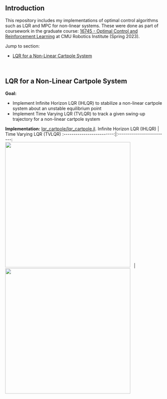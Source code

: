 ## Introduction
This repository includes my implementations of optimal control algorithms such as LQR and MPC for non-linear systems. These were done as part of coursework in the graduate course: [16745 - Optimal Control and Reinforcement Learning](https://optimalcontrol.ri.cmu.edu/) at CMU Robotics Institute (Spring 2023). 

Jump to section: 
- [LQR for a Non-Linear Cartpole System ](https://github.com/shivamtrip/robot-control/blob/main/README.md#)

<br />

## LQR for a Non-Linear Cartpole System 
**Goal:** 
- Implement Infinite Horizon LQR (IHLQR) to stabilize a non-linear cartpole system about an unstable equilibrium point <br />
- Implement Time Varying LQR (TVLQR) to track a given swing-up trajectory for a non-linear cartpole system <br />
  
**Implementation:** [lqr_cartpole/lqr_cartpole.jl](lqr_cartpole/lqr_cartpole.jl).
 Infinite Horizon LQR (IHLQR) | Time Varying LQR (TVLQR)
:-------------------------:|:-------------------------:
<br /> <img src="https://github.com/shivamtrip/robot-control/assets/66013750/31ed393a-06cb-4784-abb0-ad50c415e344" width="400"> &nbsp; | &nbsp; <br /> <img src = "https://github.com/shivamtrip/robot-control/assets/66013750/d1fefc23-ec37-4bbb-9602-1107807ca1a9" width="400"> <br />

<br />
<br />

